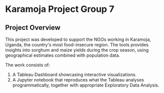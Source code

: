 # Karamoja Project Group 7

## Project Overview
This project was developed to support the NGOs working in Karamoja, Uganda, the country's most food-insecure region. The tools provides insights into sorghum and maize yields during the crop season, using geographical estimates combined with population data.

The work consists of:
1) A Tableau Dashboard showcasing interactive visualizations.
2) A Jupyter notebook that reproduces what the Tableau analyses programmatically, together with appropriate Exploratory Data Analysis.
